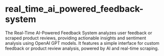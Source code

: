 # real_time_ai_powered_feedback-system
The Real-Time AI-Powered Feedback System analyzes user feedback or scraped product reviews, providing actionable insights and sentiment analysis using OpenAI GPT models. It features a simple interface for custom feedback or product review analysis, powered by AI and real-time scraping.
